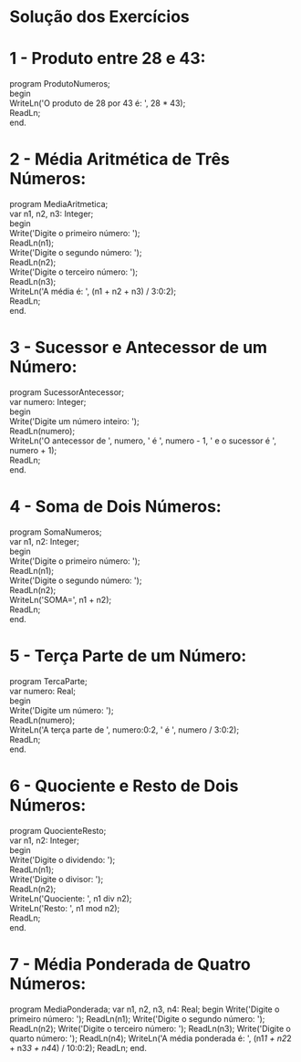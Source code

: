 # Solução dos Exercícios  

# 1 - Produto entre 28 e 43:  

program ProdutoNumeros;  
begin  
    WriteLn('O produto de 28 por 43 é: ', 28 * 43);  
    ReadLn;  
end.  

# 2 - Média Aritmética de Três Números:  

program MediaAritmetica;  
var n1, n2, n3: Integer;  
begin  
    Write('Digite o primeiro número: ');  
    ReadLn(n1);  
    Write('Digite o segundo número: ');  
    ReadLn(n2);  
    Write('Digite o terceiro número: ');  
    ReadLn(n3);  
    WriteLn('A média é: ', (n1 + n2 + n3) / 3:0:2);  
    ReadLn;  
end.  

# 3 - Sucessor e Antecessor de um Número:

program SucessorAntecessor;  
var numero: Integer;  
begin  
    Write('Digite um número inteiro: ');  
    ReadLn(numero);  
    WriteLn('O antecessor de ', numero, ' é ', numero - 1, ' e o sucessor é ', numero + 1);  
    ReadLn;  
end.  

# 4 - Soma de Dois Números:

program SomaNumeros;  
var n1, n2: Integer;  
begin  
    Write('Digite o primeiro número: ');  
    ReadLn(n1);  
    Write('Digite o segundo número: ');  
    ReadLn(n2);  
    WriteLn('SOMA=', n1 + n2);  
    ReadLn;  
end.  

# 5 - Terça Parte de um Número:

program TercaParte;  
var numero: Real;  
begin  
    Write('Digite um número: ');  
    ReadLn(numero);  
    WriteLn('A terça parte de ', numero:0:2, ' é ', numero / 3:0:2);  
    ReadLn;  
end.  

# 6 - Quociente e Resto de Dois Números:

program QuocienteResto;  
var n1, n2: Integer;  
begin  
    Write('Digite o dividendo: ');  
    ReadLn(n1);  
    Write('Digite o divisor: ');  
    ReadLn(n2);  
    WriteLn('Quociente: ', n1 div n2);  
    WriteLn('Resto: ', n1 mod n2);  
    ReadLn;  
end.  

# 7 - Média Ponderada de Quatro Números:

program MediaPonderada;
var n1, n2, n3, n4: Real;
begin
    Write('Digite o primeiro número: ');
    ReadLn(n1);
    Write('Digite o segundo número: ');
    ReadLn(n2);
    Write('Digite o terceiro número: ');
    ReadLn(n3);
    Write('Digite o quarto número: ');
    ReadLn(n4);
    WriteLn('A média ponderada é: ', (n1*1 + n2*2 + n3*3 + n4*4) / 10:0:2);
    ReadLn;
end.